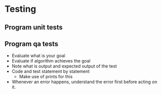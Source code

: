# Testing
## Program unit tests

## Program qa tests
* Evaluate what is your goal
* Evaluate if algorithm achieves the goal
* Note what is output and expected output of the test
* Code and test statement by statement
    * Make use of prints for this
* Whenever an error happens, understand the error first before acting on it.
